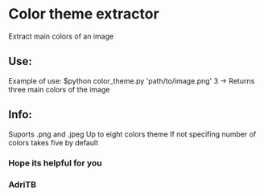 # Color theme extractor
Extract main colors of an image

## Use:
Example of use: 
  $python color_theme.py 'path/to/image.png' 3 
  -> Returns three main colors of the image

## Info:
Suports .png and .jpeg
Up to eight colors theme
If not specifing number of colors takes five by default

### Hope its helpful for you
### AdriTB


